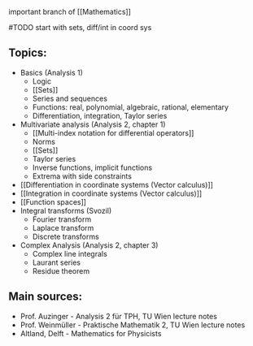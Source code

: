 important branch of [[Mathematics]]


#TODO start with sets, diff/int in coord sys


## Topics:
- Basics (Analysis 1)
	- Logic
	- [[Sets]]
	- Series and sequences
	- Functions: real, polynomial, algebraic, rational, elementary
	- Differentiation, integration, Taylor series
- Multivariate analysis (Analysis 2, chapter 1)
	- [[Multi-index notation for differential operators]]
	- Norms
	- [[Sets]]
	- Taylor series
	- Inverse functions, implicit functions
	- Extrema with side constraints
- [[Differentiation in coordinate systems (Vector calculus)]]
- [[Integration in coordinate systems (Vector calculus)]] 
- [[Function spaces]]
- Integral transforms (Svozil)
	- Fourier transform
	- Laplace transform
	- Discrete transforms
- Complex Analysis (Analysis 2, chapter 3)
	- Complex line integrals
	- Laurant series
	- Residue theorem


## Main sources:
- Prof. Auzinger - Analysis 2 für TPH, TU Wien lecture notes
- Prof. Weinmüller - Praktische Mathematik 2, TU Wien lecture notes
- Altland, Delft - Mathematics for Physicists

